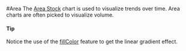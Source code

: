 #Area
The [Area Stock](https://api.highcharts.com/highstock/series.area) chart is used to visualize trends over time. Area charts are often picked to visualize volume.
#### Tip
Notice the use of the [fillColor](https://api.highcharts.com/highstock/series.area.fillColor) feature to get the linear gradient effect.